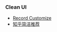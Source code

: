 ### Clean UI

- [Record Customize](http://sc.chinaz.com/info/150306246003.htm)
- [知乎简洁推荐](https://www.zhihu.com/question/27475550)